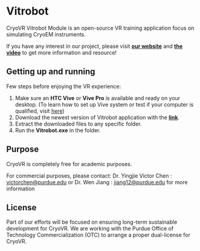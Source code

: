 # Vitrobot

CryoVR Vitrobot Module is an open-source VR training application focus on simulating CryoEM instruments.

If you have any interest in our project, please visit **[our website](https://www.purdue.edu/cryovr/)** and **[the video](https://www.youtube.com/channel/UCLz1-9J1nHSp0VK5aCH3ZFw)** to get more information and resource!


Getting up and running
---------------------
Few steps before enjoying the VR experience:

1. Make sure an **HTC Vive** or **Vive Pro** is available and ready on your desktop. (To learn how to set up Vive system or test if your computer is qualified, visit [here](https://support.steampowered.com/steamvr/HTC_Vive/))
2. Download the newest version of Vitrobot application with the **[link](https://www.purdue.edu/cryovr/download2/)**.
3. Extract the downloaded files to any specific folder.
4. Run the **Vitrobot.exe** in the folder.


Purpose
---------------------
CryoVR is completely free for academic purposes.

For commercial purposes, please contact:
Dr. Yingjie Victor Chen :    victorchen@purdue.edu    or    Dr. Wen Jiang :    jiang12@purdue.edu
for more information


License
--------------------
Part of our efforts will be focused on ensuring long-term sustainable development for CryoVR. We are working with the Purdue Office of Technology Commercialization (OTC) to arrange a proper dual-license for CryoVR. 
